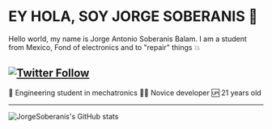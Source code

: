 # EY HOLA, SOY JORGE SOBERANIS 🤟

Hello world, my name is Jorge Antonio Soberanis Balam. I am a student from Mexico, Fond of electronics and to "repair" things :boom:

[![Twitter Follow](https://img.shields.io/twitter/follow/JorgeSo88580350?color=%231DA1F2&logo=twitter&style=social)](https://twitter.com/JorgeSo88580350)
---


🦾 Engineering student in mechatronics
👨‍💻 Novice developer
🆙 21 years old

---

![JorgeSoberanis's GitHub stats](https://github-readme-stats.vercel.app/api?username=JorgeSoberanis&theme=gotham&show_icons=true)
